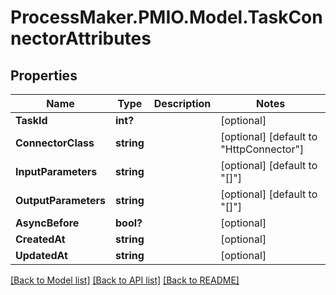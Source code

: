# ProcessMaker.PMIO.Model.TaskConnectorAttributes
## Properties

Name | Type | Description | Notes
------------ | ------------- | ------------- | -------------
**TaskId** | **int?** |  | [optional] 
**ConnectorClass** | **string** |  | [optional] [default to "HttpConnector"]
**InputParameters** | **string** |  | [optional] [default to "[]"]
**OutputParameters** | **string** |  | [optional] [default to "[]"]
**AsyncBefore** | **bool?** |  | [optional] 
**CreatedAt** | **string** |  | [optional] 
**UpdatedAt** | **string** |  | [optional] 

[[Back to Model list]](../README.md#documentation-for-models) [[Back to API list]](../README.md#documentation-for-api-endpoints) [[Back to README]](../README.md)

